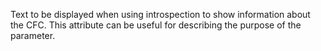 Text to be displayed when using introspection to show
information about the CFC. This attribute can be useful
for describing the purpose of the parameter.
